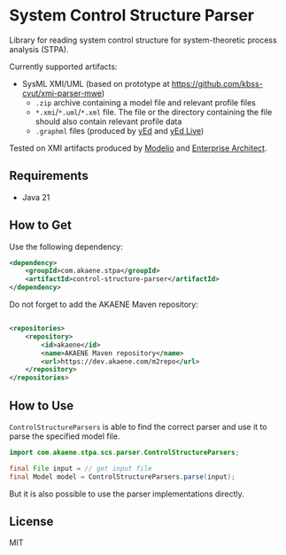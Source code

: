 # System Control Structure Parser

Library for reading system control structure for system-theoretic process analysis (STPA).

Currently supported artifacts:

- SysML XMI/UML (based on prototype at https://github.com/kbss-cvut/xmi-parser-mwe)
  - `.zip` archive containing a model file and relevant profile files
  - `*.xmi`/`*.uml`/`*.xml` file. The file or the directory containing the file should also contain relevant profile data
  - `.graphml` files (produced by [yEd](https://www.yworks.com/products/yed) and [yEd Live](https://www.yworks.com/products/yed-live))

Tested on XMI artifacts produced by [Modelio](https://www.modelio.org/index.htm) and [Enterprise Architect](https://sparxsystems.com/products/ea/).

## Requirements

- Java 21

## How to Get

Use the following dependency:

```xml
<dependency>
    <groupId>com.akaene.stpa</groupId>
    <artifactId>control-structure-parser</artifactId>
</dependency>
```

Do not forget to add the AKAENE Maven repository:

```xml

<repositories>
    <repository>
        <id>akaene</id>
        <name>AKAENE Maven repository</name>
        <url>https://dev.akaene.com/m2repo</url>
    </repository>
</repositories>
```

## How to Use

`ControlStructureParsers` is able to find the correct parser and use it to parse the specified model file.

```java
import com.akaene.stpa.scs.parser.ControlStructureParsers;

final File input = // get input file
final Model model = ControlStructureParsers.parse(input);
```

But it is also possible to use the parser implementations directly.

## License

MIT
